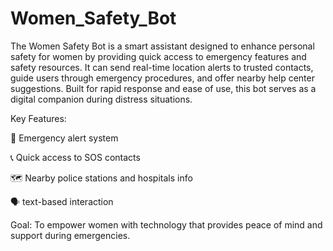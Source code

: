 # Women_Safety_Bot
The Women Safety Bot is a smart assistant designed to enhance personal safety for women by providing quick access to emergency features and safety resources. It can send real-time location alerts to trusted contacts, guide users through emergency procedures, and offer nearby help center suggestions. Built for rapid response and ease of use, this bot serves as a digital companion during distress situations.

Key Features:

🚨 Emergency alert system

📞 Quick access to SOS contacts

🗺️ Nearby police stations and hospitals info

🗣️ text-based interaction

Goal:
To empower women with technology that provides peace of mind and support during emergencies.
